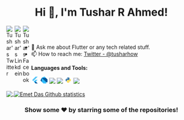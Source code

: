 <h1 align="center">Hi 👋, I'm Tushar R Ahmed!</h1>

<a href="https://twitter.com/tusharhow">
  <img align="left" alt="Tushar's Twitter" width="22px" src="https://cdn.jsdelivr.net/npm/simple-icons@v3/icons/twitter.svg" />
</a>
<a href="https://linkedin.com/in/tusharhow">
  <img align="left" alt="Tushar's Linkdein" width="22px" src="https://cdn.jsdelivr.net/npm/simple-icons@v3/icons/linkedin.svg" />
</a>
<a href="https://www.facebook.com/tusharhow/">
  <img align="left" alt="Tushar's Facebook" width="22px" src="https://cdn.jsdelivr.net/npm/simple-icons@v3/icons/facebook.svg" />
</a>
<br/>
<br/>



- 💬 Ask me about Flutter or any tech related stuff.
- 📫 How to reach me: [Twitter - @tusharhow](https://twitter.com/tusharhow)


**Languages and Tools:**  

<code><img height="20" src="https://raw.githubusercontent.com/github/explore/80688e429a7d4ef2fca1e82350fe8e3517d3494d/topics/flutter/flutter.png"></code>
<code><img height="20" src="https://raw.githubusercontent.com/github/explore/80688e429a7d4ef2fca1e82350fe8e3517d3494d/topics/dart/dart.png"></code>
<code><img height="20" src="https://user-images.githubusercontent.com/65107679/90792959-f2375480-e32c-11ea-9981-28a1e79ef08f.png"></code>
<code><img height="20" src="https://user-images.githubusercontent.com/65107679/90793334-6f62c980-e32d-11ea-82e1-5ada899d078b.png"></code>
<code><img height="20" src="https://raw.githubusercontent.com/github/explore/80688e429a7d4ef2fca1e82350fe8e3517d3494d/topics/python/python.png"></code>
<code><img height="20" src="https://user-images.githubusercontent.com/65107679/92309901-3007c000-ef5e-11ea-8d2e-6c0fe75dae13.png"></code>   


<a href="https://github.com/tusharhow">
  <img align="center" src="https://github-readme-stats.vercel.app/api/top-langs/?username=emetdas&theme=light&hide_langs_below=1" />
</a>
<a href="https://github.com/tusharhow">
 <img align="center" src="https://github-readme-stats.vercel.app/api?username=emetdas&show_icons=true&theme=light&line_height=32" alt="Emet Das Github statistics"/>
</a>

<div align="center">

### Show some ❤️ by starring some of the repositories!

</div>